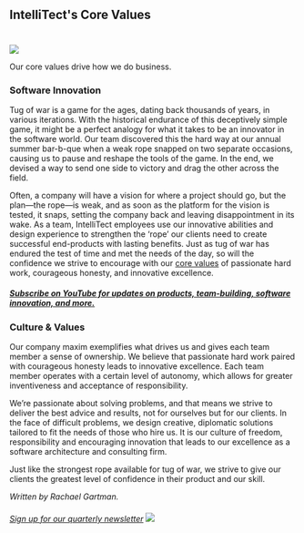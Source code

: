 

## IntelliTect's Core Values 
#
![](https://intellitect.com/wp-content/uploads/2018/07/Twitter-Quotes-300x150.png)

Our core values drive how we do business.

### Software Innovation

Tug of war is a game for the ages, dating back thousands of years, in various iterations. With the historical endurance of this deceptively simple game, it might be a perfect analogy for what it takes to be an innovator in the software world. Our team discovered this the hard way at our annual summer bar-b-que when a weak rope snapped on two separate occasions, causing us to pause and reshape the tools of the game. In the end, we devised a way to send one side to victory and drag the other across the field.

Often, a company will have a vision for where a project should go, but the plan—the rope—is weak, and as soon as the platform for the vision is tested, it snaps, setting the company back and leaving disappointment in its wake. As a team, IntelliTect employees use our innovative abilities and design experience to strengthen the ‘rope’ our clients need to create successful end-products with lasting benefits. Just as tug of war has endured the test of time and met the needs of the day, so will the confidence we strive to encourage with our [core values](/values/) of passionate hard work, courageous honesty, and innovative excellence.

##### [Subscribe on YouTube for updates on products, team-building, software innovation, and more.](https://www.youtube.com/channel/UCZSEfrUQnLLohBWDKRRSohw)

### Culture & Values

Our company maxim exemplifies what drives us and gives each team member a sense of ownership. We believe that passionate hard work paired with courageous honesty leads to innovative excellence. Each team member operates with a certain level of autonomy, which allows for greater inventiveness and acceptance of responsibility.

We’re passionate about solving problems, and that means we strive to deliver the best advice and results, not for ourselves but for our clients. In the face of difficult problems, we design creative, diplomatic solutions tailored to fit the needs of those who hire us. It is our culture of freedom, responsibility and encouraging innovation that leads to our excellence as a software architecture and consulting firm.

Just like the strongest rope available for tug of war, we strive to give our clients the greatest level of confidence in their product and our skill.

_Written by Rachael Gartman._

###### [Sign up for our quarterly newsletter](https://bit.ly/2Nhro9T) [![](https://intellitect.com/wp-content/uploads/2017/07/Click-here-to-sign-up-1-300x69.jpg)](https://bit.ly/2Nhro9T "When Ropes Snap - Our Core Values at Work")
